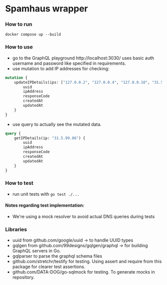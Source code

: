 # Spamhaus wrapper

### How to run

```docker compose up --build```

### How to use
- go to the GraphQL playground http://localhost:3030/ uses basic auth username and password like specified in requirements.
- use mutation to add IP addresses for checking: 
```graphql
mutation {
    updateIPDetails(ips: ["127.0.0.2", "127.0.0.4", "127.0.0.10", "31.5.99.86"]) {
        uuid
        ipAddress
        responseCode
        createdAt
        updatedAt
    }
}
```
- use query to actually see the mutated data.
```graphql
query {
    getIPDetails(ip: "31.5.99.86") {
        uuid
        ipAddress
        responseCode
        createdAt
        updatedAt
    }
}
```

### How to test
- run unit tests with ```go test ./...```

#### Notes regarding test implementation:
- We're using a mock resolver to avoid actual DNS queries during tests

### Libraries
- uuid from github.com/google/uuid -> to handle UUID types
- gqlgen from github.com/99designs/gqlgen/graphql -> for building GraphQL servers in Go.
- gqlparser to parse the graphql schema files
- github.com/stretchr/testify for testing. Using assert and require from this package for clearer test assertions.
- github.com/DATA-DOG/go-sqlmock for testing. To generate mocks in repository.
